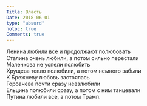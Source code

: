 ```yaml
---
Title: Власть
Date: 2018-06-01
type: "absurd"
notoc: true
Comments: true
---
```


Ленина любили все и продолжают полюбовать<br/>
Сталина очень любили, а потом сильно перестали<br/>
Маленкова не успели полюбить<br>
Хрущева тепло полюбили, а потом немного забыли<br/>
К Брежневу любовь застоялась<br/>
Горбачева почти сразу невзлюбили<br/>
Ельцина полюбили сразу, а потом с ним танцевали<br/>
Путина любили все, а потом Трамп.<br/>

